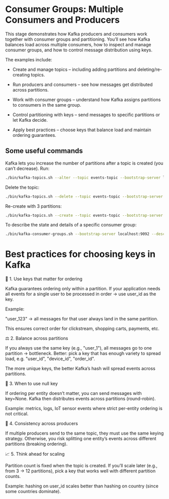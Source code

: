 # Consumer Groups: Multiple Consumers and Producers

This stage demonstrates how Kafka producers and consumers work together with consumer groups and partitioning. You’ll see how Kafka balances load across multiple consumers, how to inspect and manage consumer groups, and how to control message distribution using keys.

The examples include:

- Create and manage topics – including adding partitions and deleting/re-creating topics.

- Run producers and consumers – see how messages get distributed across partitions.

- Work with consumer groups – understand how Kafka assigns partitions to consumers in the same group.

- Control partitioning with keys – send messages to specific partitions or let Kafka decide.

- Apply best practices – choose keys that balance load and maintain ordering guarantees.

## Some useful commands

Kafka lets you increase the number of partitions after a topic is created (you can’t decrease).
Run:
```bash
./bin/kafka-topics.sh --alter --topic events-topic --bootstrap-server localhost:9092 --partitions 3
```

Delete the topic:
```bash
./bin/kafka-topics.sh --delete --topic events-topic --bootstrap-server localhost:9092
```

Re-create with 3 partitions:
```bash
./bin/kafka-topics.sh --create --topic events-topic --bootstrap-server localhost:9092 --partitions 3 --replication-factor 1

```

To describe the state and details of a specific consumer group:
```bash
./bin/kafka-consumer-groups.sh --bootstrap-server localhost:9092 --describe --group group1
```

# Best practices for choosing keys in Kafka

🔑 1. Use keys that matter for ordering

Kafka guarantees ordering only within a partition.
If your application needs all events for a single user to be processed in order → use user_id as the key.

Example:

"user_123" → all messages for that user always land in the same partition.

This ensures correct order for clickstream, shopping carts, payments, etc.

⚖️ 2. Balance across partitions

If you always use the same key (e.g., "user_1"), all messages go to one partition → bottleneck.
Better: pick a key that has enough variety to spread load, e.g. "user_id", "device_id", "order_id".

The more unique keys, the better Kafka’s hash will spread events across partitions.

🧩 3. When to use null key

If ordering per entity doesn’t matter, you can send messages with key=None.
Kafka then distributes events across partitions (round-robin).

Example: metrics, logs, IoT sensor events where strict per-entity ordering is not critical.

🔄 4. Consistency across producers

If multiple producers send to the same topic, they must use the same keying strategy.
Otherwise, you risk splitting one entity’s events across different partitions (breaking ordering).

📈 5. Think ahead for scaling

Partition count is fixed when the topic is created.
If you’ll scale later (e.g., from 3 → 12 partitions), pick a key that works well with different partition counts.

Example: hashing on user_id scales better than hashing on country (since some countries dominate).

